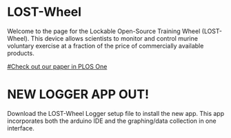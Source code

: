 # LOST-Wheel
Welcome to the page for the Lockable Open-Source Training Wheel (LOST-Wheel). This device allows scientists to monitor and control murine voluntary exercise at a fraction of the price of commercially available products.

[#Check out our paper in PLOS One](https://journals.plos.org/plosone/article?id=10.1371/journal.pone.0261618)



# NEW LOGGER APP OUT!
Download the LOST-Wheel Logger setup file to install the new app. This app incorporates both the arduino IDE and the graphing/data collection in one interface.

